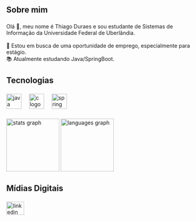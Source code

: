 <h2 align="left">Sobre mim</h2>

###

<p align="left">Olá 👋, meu nome é Thiago Duraes e sou estudante de Sistemas de Informação da Universidade Federal de Uberlândia.<br><br>🔭 Estou em busca de uma oportunidade de emprego, especialmente para estágio.<br>📚  Atualmente estudando Java/SpringBoot.</p>

###

<h2 align="left">Tecnologias</h2>

###

<div align="left">
  <img src="https://skillicons.dev/icons?i=java" height="40" alt="java logo"  />
  <img width="12" />
  <img src="https://skillicons.dev/icons?i=c" height="40" alt="c logo"  />
  <img width="12" />
  <img src="https://cdn.jsdelivr.net/gh/devicons/devicon/icons/spring/spring-original.svg" height="40" alt="spring logo"  />
</div>

###

<div align="left">
  <img src="https://github-readme-stats.vercel.app/api?username=THduraes&hide_title=false&hide_rank=false&show_icons=true&include_all_commits=true&count_private=true&disable_animations=false&theme=discord_old_blurple&locale=pt-br&hide_border=true&order=1" height="140" alt="stats graph"  />
  <img src="https://github-readme-stats.vercel.app/api/top-langs?username=THduraes&locale=pt-br&hide_title=false&layout=compact&card_width=320&langs_count=5&theme=discord_old_blurple&hide_border=true&order=2" height="140" alt="languages graph"  />
</div>

###

<h2 align="left">Mídias Digitais</h2>

###

<div align="left">
  <a href="https://www.linkedin.com/in/thiago-duraes-8515942b9/" target="_blank">
    <img src="https://raw.githubusercontent.com/maurodesouza/profile-readme-generator/master/src/assets/icons/social/linkedin/default.svg" width="47" height="35" alt="linkedin logo"  />
  </a>
</div>

###
